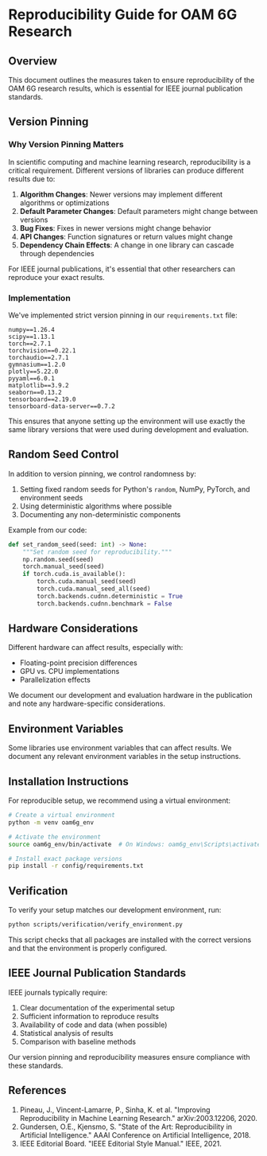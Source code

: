 # Reproducibility Guide for OAM 6G Research

## Overview

This document outlines the measures taken to ensure reproducibility of the OAM 6G research results, which is essential for IEEE journal publication standards.

## Version Pinning

### Why Version Pinning Matters

In scientific computing and machine learning research, reproducibility is a critical requirement. Different versions of libraries can produce different results due to:

1. **Algorithm Changes**: Newer versions may implement different algorithms or optimizations
2. **Default Parameter Changes**: Default parameters might change between versions
3. **Bug Fixes**: Fixes in newer versions might change behavior
4. **API Changes**: Function signatures or return values might change
5. **Dependency Chain Effects**: A change in one library can cascade through dependencies

For IEEE journal publications, it's essential that other researchers can reproduce your exact results.

### Implementation

We've implemented strict version pinning in our `requirements.txt` file:

```
numpy==1.26.4
scipy==1.13.1
torch==2.7.1
torchvision==0.22.1
torchaudio==2.7.1
gymnasium==1.2.0
plotly==5.22.0
pyyaml==6.0.1
matplotlib==3.9.2
seaborn==0.13.2
tensorboard==2.19.0
tensorboard-data-server==0.7.2
```

This ensures that anyone setting up the environment will use exactly the same library versions that were used during development and evaluation.

## Random Seed Control

In addition to version pinning, we control randomness by:

1. Setting fixed random seeds for Python's `random`, NumPy, PyTorch, and environment seeds
2. Using deterministic algorithms where possible
3. Documenting any non-deterministic components

Example from our code:

```python
def set_random_seed(seed: int) -> None:
    """Set random seed for reproducibility."""
    np.random.seed(seed)
    torch.manual_seed(seed)
    if torch.cuda.is_available():
        torch.cuda.manual_seed(seed)
        torch.cuda.manual_seed_all(seed)
        torch.backends.cudnn.deterministic = True
        torch.backends.cudnn.benchmark = False
```

## Hardware Considerations

Different hardware can affect results, especially with:

- Floating-point precision differences
- GPU vs. CPU implementations
- Parallelization effects

We document our development and evaluation hardware in the publication and note any hardware-specific considerations.

## Environment Variables

Some libraries use environment variables that can affect results. We document any relevant environment variables in the setup instructions.

## Installation Instructions

For reproducible setup, we recommend using a virtual environment:

```bash
# Create a virtual environment
python -m venv oam6g_env

# Activate the environment
source oam6g_env/bin/activate  # On Windows: oam6g_env\Scripts\activate

# Install exact package versions
pip install -r config/requirements.txt
```

## Verification

To verify your setup matches our development environment, run:

```bash
python scripts/verification/verify_environment.py
```

This script checks that all packages are installed with the correct versions and that the environment is properly configured.

## IEEE Journal Publication Standards

IEEE journals typically require:

1. Clear documentation of the experimental setup
2. Sufficient information to reproduce results
3. Availability of code and data (when possible)
4. Statistical analysis of results
5. Comparison with baseline methods

Our version pinning and reproducibility measures ensure compliance with these standards.

## References

1. Pineau, J., Vincent-Lamarre, P., Sinha, K. et al. "Improving Reproducibility in Machine Learning Research." arXiv:2003.12206, 2020.
2. Gundersen, O.E., Kjensmo, S. "State of the Art: Reproducibility in Artificial Intelligence." AAAI Conference on Artificial Intelligence, 2018.
3. IEEE Editorial Board. "IEEE Editorial Style Manual." IEEE, 2021.